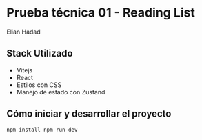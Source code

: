 # Prueba técnica 01 - Reading List

Elian Hadad

## Stack Utilizado

* Vitejs
* React
* Estilos con CSS
* Manejo de estado con Zustand

## Cómo iniciar y desarrollar el proyecto

`
npm install
npm run dev
`
